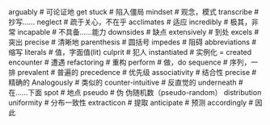 arguably # 可论证地
get stuck # 陷入僵局
mindset # 观念，模式
transcribe # 抄写……
neglect # 疏于关心，不在乎
acclimates # 适应
incredibly # 极其，非常
incapable # 不具备……能力
downsides # 缺点
extensively # 到处
excels # 突出
precise # 清晰地
parenthesis # 圆括号
impedes # 阻碍
abbreviations # 缩写
literals # 值，字面值(lit)
culprit # 犯人
instantiated # 实例化 = created
encounter # 遭遇
refactoring # 重构
perform # 做，do
sequence # 序列，一排
prevalent # 普遍的
precedence # 优先级
associativity # 结合性
precise # 精确的
Analogously # 类似的
counter-intuitive # 反直觉的
underneath # 在……下面
spot # 地点
pseudo # 伪 伪随机数（pseudo-random）
distribution uniformity # 分布一致性
extracticon # 提取
anticipate # 预测
accordingly # 因此


